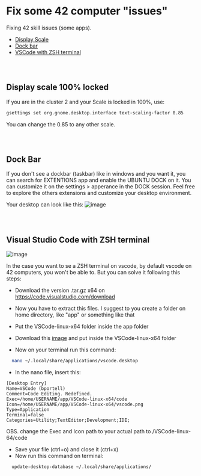 # Fix some 42 computer "issues"
Fixing 42 skill issues (some apps).
- [Display Scale](##display-scale-100%-locked)
- [Dock bar](##dock-bar)
- [VSCode with ZSH terminal](##visual-studio-code-with-zsh-terminal)

### <br>
## Display scale 100% locked
If you are in the cluster 2 and your Scale is locked in 100%, use:

```bash
gsettings set org.gnome.desktop.interface text-scaling-factor 0.85
```
You can change the 0.85 to any other scale.

### <br>
## Dock Bar
If you don't see a dockbar (taskbar) like in windows and you want it, you can search for EXTENTIONS app and enable the UBUNTU DOCK on it.
You can customize it on the settings > apperance in the DOCK session.
Feel free to explore the others extensions and customize your desktop environment.

Your desktop can look like this:
![image](https://github.com/user-attachments/assets/961f0efb-6051-4c62-b9ca-41cddafc2c7b)

### <br>
## Visual Studio Code with ZSH terminal
![image](https://github.com/user-attachments/assets/ec5ddb50-f492-42c3-802f-e494c16cf09a)

In the case you want to se a ZSH terminal on vscode, by default vscode on 42 computers, you won't be able to. But you can solve it following this steps:
- Download the version .tar.gz x64 on https://code.visualstudio.com/download
- Now you have to extract this files. I suggest to you create a folder on home directory, like "app" or something like that
- Put the VSCode-linux-x64 folder inside the app folder
- Download this [image](https://github.com/user-attachments/assets/ff30166c-2ae6-463b-ae28-1b04e7bf5160) and put inside the VSCode-linux-x64 folder

- Now on your terminal run this command:
```bash
  nano ~/.local/share/applications/vscode.desktop
```
- In the nano file, insert this:
```
[Desktop Entry]
Name=VSCode (bportell)
Comment=Code Editing. Redefined.
Exec=/home/USERNAME/app/VSCode-linux-x64/code
Icon=/home/USERNAME/app/VSCode-linux-x64/vscode.png
Type=Application
Terminal=false
Categories=Utility;TextEditor;Development;IDE;

```
OBS. change the Exec and Icon path to your actual path to /VSCode-linux-64/code
- Save your file (ctrl+o) and close it (ctrl+x)
- Now run this command on terminal:
```bash
  update-desktop-database ~/.local/share/applications/
```
